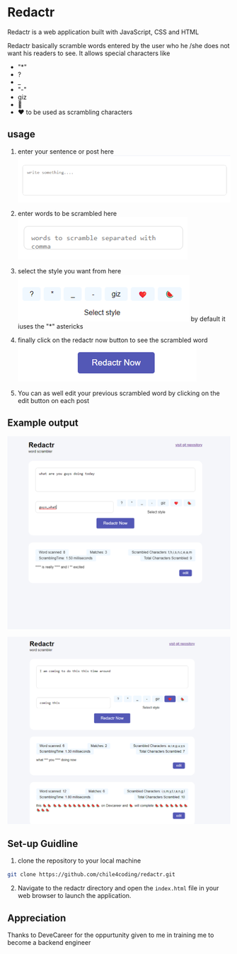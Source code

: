 # Redactr

Redactr is a web application built with JavaScript, CSS and HTML

Redactr basically scramble words entered by the user who he /she does not want his readers to see. It allows special characters like
- "*"
- ?
- _
- "-"
- giz
- 🍉
- ❤️
to be used as scrambling characters

## usage
1. enter your sentence or post here
![Alt text](image.png)

2. enter words to be scrambled here
![Alt text](image-1.png)

3. select the style you want from here
![Alt text](image-2.png)
by default it iuses the "*" astericks

4. finally click on the redactr now button  to see the scrambled word
![Alt text](image-3.png)

5. You can as well edit your previous scrambled word by clicking on the edit button on each post

## Example output
![Alt text](image-5.png)

![Alt text](image-4.png)

## Set-up Guidline

1. clone the repository to your local machine
````bash
git clone https://github.com/chile4coding/redactr.git

````

2. Navigate to the redactr directory and open the `index.html` file in your web browser to launch the application.

## Appreciation
Thanks to DeveCareer for the oppurtunity  given to me in training me to become a backend engineer

